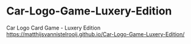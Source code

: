 # Car-Logo-Game-Luxery-Edition
Car Logo Card Game - Luxery Edition
https://matthijsvannistelrooij.github.io/Car-Logo-Game-Luxery-Edition/

